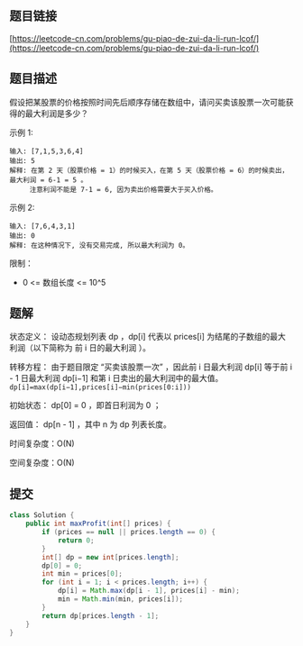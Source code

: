 ## 题目链接

[https://leetcode-cn.com/problems/gu-piao-de-zui-da-li-run-lcof/](https://leetcode-cn.com/problems/gu-piao-de-zui-da-li-run-lcof/)

## 题目描述

假设把某股票的价格按照时间先后顺序存储在数组中，请问买卖该股票一次可能获得的最大利润是多少？

示例 1:

```
输入: [7,1,5,3,6,4]
输出: 5
解释: 在第 2 天（股票价格 = 1）的时候买入，在第 5 天（股票价格 = 6）的时候卖出，最大利润 = 6-1 = 5 。
     注意利润不能是 7-1 = 6, 因为卖出价格需要大于买入价格。
```

示例 2:

```
输入: [7,6,4,3,1]
输出: 0
解释: 在这种情况下, 没有交易完成, 所以最大利润为 0。
```

限制：

- 0 <= 数组长度 <= 10^5

## 题解

状态定义： 设动态规划列表 dp ，dp[i] 代表以 prices[i] 为结尾的子数组的最大利润（以下简称为 前 i 日的最大利润 ）。

转移方程： 由于题目限定 “买卖该股票一次” ，因此前 i 日最大利润 dp[i] 等于前 i - 1 日最大利润 dp[i−1] 和第 i 日卖出的最大利润中的最大值。`dp[i]=max(dp[i−1],prices[i]−min(prices[0:i]))`

初始状态： dp[0] = 0 ，即首日利润为 0 ；

返回值： dp[n - 1] ，其中 n 为 dp 列表长度。

时间复杂度：O(N)

空间复杂度：O(N)

## 提交

```java
class Solution {
    public int maxProfit(int[] prices) {
        if (prices == null || prices.length == 0) {
            return 0;
        }
        int[] dp = new int[prices.length];
        dp[0] = 0;
        int min = prices[0];
        for (int i = 1; i < prices.length; i++) {
            dp[i] = Math.max(dp[i - 1], prices[i] - min);
            min = Math.min(min, prices[i]);
        }
        return dp[prices.length - 1];
    }
}
```